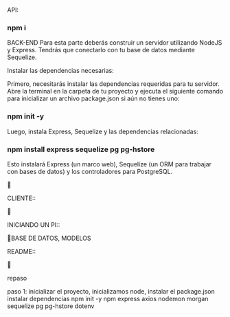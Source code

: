 API:
### npm i

BACK-END
Para esta parte deberás construir un servidor utilizando NodeJS y Express. Tendrás que conectarlo con tu base de datos mediante Sequelize.

Instalar las dependencias necesarias:

Primero, necesitarás instalar las dependencias requeridas para tu servidor. Abre la terminal en la carpeta de tu proyecto y ejecuta el siguiente comando para inicializar un archivo package.json si aún no tienes uno:
### npm init -y
Luego, instala Express, Sequelize y las dependencias relacionadas:

### npm install express sequelize pg pg-hstore
Esto instalará Express (un marco web), Sequelize (un ORM para trabajar con bases de datos) y los controladores para PostgreSQL.

📌

CLIENTE::

📌



INICIANDO UN PI::

📌BASE DE DATOS, MODELOS

README::

📌



repaso 

paso 1: inicializar el proyecto, inicializamos node, instalar el package.json
instalar dependencias
npm init -y
npm express axios nodemon morgan sequelize pg pg-hstore dotenv

